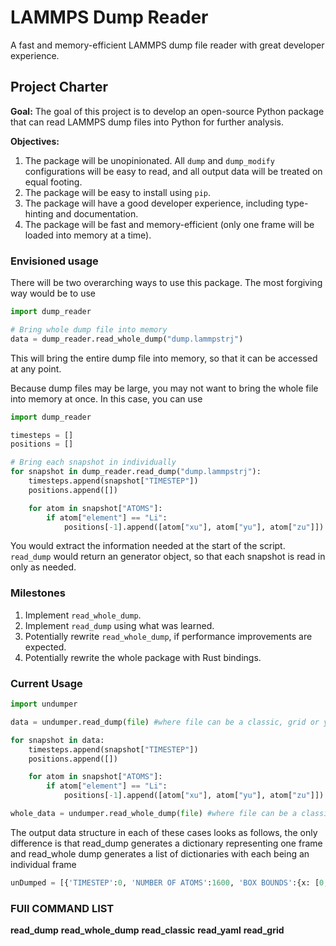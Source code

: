 # LAMMPS Dump Reader
A fast and memory-efficient LAMMPS dump file reader with great developer experience.

## Project Charter
**Goal:** The goal of this project is to develop an open-source Python package that can read LAMMPS dump files into Python for further analysis.

**Objectives:**
1. The package will be unopinionated. All `dump` and `dump_modify` configurations will be easy to read, and all output data will be treated on equal footing.
2. The package will be easy to install using `pip`.
3. The package will have a good developer experience, including type-hinting and documentation.
4. The package will be fast and memory-efficient (only one frame will be loaded into memory at a time).

### Envisioned usage
There will be two overarching ways to use this package. The most forgiving way would be to use
```python
import dump_reader

# Bring whole dump file into memory
data = dump_reader.read_whole_dump("dump.lammpstrj")
```
This will bring the entire dump file into memory, so that it can be accessed at any point.

Because dump files may be large, you may not want to bring the whole file into memory at once. In this case, you can use
```python
import dump_reader

timesteps = []
positions = []

# Bring each snapshot in individually
for snapshot in dump_reader.read_dump("dump.lammpstrj"):
    timesteps.append(snapshot["TIMESTEP"])
    positions.append([])

    for atom in snapshot["ATOMS"]:
        if atom["element"] == "Li":
            positions[-1].append([atom["xu"], atom["yu"], atom["zu"]])
```
You would extract the information needed at the start of the script. `read_dump` would return an generator object, so that each snapshot is read in only as needed.

### Milestones
1. Implement `read_whole_dump`.
2. Implement `read_dump` using what was learned.
3. Potentially rewrite `read_whole_dump`, if performance improvements are expected.
4. Potentially rewrite the whole package with Rust bindings.


### Current Usage
```python
import undumper 

data = undumper.read_dump(file) #where file can be a classic, grid or yaml lammps dump file 

for snapshot in data:
    timesteps.append(snapshot["TIMESTEP"])
    positions.append([])

    for atom in snapshot["ATOMS"]:
        if atom["element"] == "Li":
            positions[-1].append([atom["xu"], atom["yu"], atom["zu"]])

whole_data = undumper.read_whole_dump(file) #where file can be a classic, grid or yaml lammps dump file
```

The output data structure in each of these cases looks as follows, the only difference is that read_dump generates a dictionary representing one frame and read_whole dump generates a list of dictionaries with each being an individual frame

```python
unDumped = [{'TIMESTEP':0, 'NUMBER OF ATOMS':1600, 'BOX BOUNDS':{x: [0,0], y: [0,0]. z: [0,0]}, 'ATOMS':{id: 1, 'Element': "Li", "xu": 1, "yu": 2, "zu": 3}]
```

### FUll COMMAND LIST

**read_dump**
**read_whole_dump**
**read_classic**
**read_yaml**
**read_grid**
